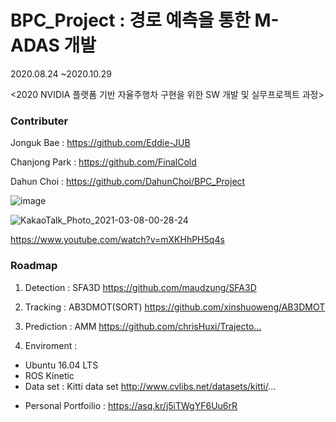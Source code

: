 # BPC_Project : 경로 예측을 통한 M-ADAS 개발

2020.08.24 ~2020.10.29

<2020 NVIDIA 플랫폼 기반 자율주행차 구현을 위한 SW 개발 및 실무프로젝트 과정>

### Contributer 

Jonguk Bae : https://github.com/Eddie-JUB

Chanjong Park : https://github.com/FinalCold

Dahun Choi : https://github.com/DahunChoi/BPC_Project

![image](https://user-images.githubusercontent.com/71426994/112785492-11e6e600-908f-11eb-9a99-f3112f9009d2.png)



![KakaoTalk_Photo_2021-03-08-00-28-24](https://user-images.githubusercontent.com/71426994/110245090-36c2ce80-7fa5-11eb-951a-48ceb6a8c16d.gif)

https://www.youtube.com/watch?v=mXKHhPH5q4s


### Roadmap
1. Detection : SFA3D
https://github.com/maudzung/SFA3D​

2. Tracking : AB3DMOT(SORT)
https://github.com/xinshuoweng/AB3DMOT​

3. Prediction : AMM
https://github.com/chrisHuxi/Trajecto...​

4. Enviroment : 
- Ubuntu 16.04 LTS
- ROS Kinetic
- Data set : Kitti data set
http://www.cvlibs.net/datasets/kitti/...



 + Personal Portfoilio : https://asq.kr/j5iTWgYF6Uu6rR
